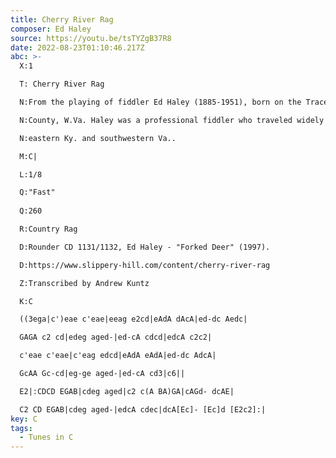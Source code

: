 ```yaml
---
title: Cherry River Rag
composer: Ed Haley
source: https://youtu.be/tsTYZgB37R8
date: 2022-08-23T01:10:46.217Z
abc: >-
  X:1

  T: Cherry River Rag

  N:From the playing of fiddler Ed Haley (1885-1951), born on the Trace Fork of Hart's Creek, Logan 

  N:County, W.Va. Haley was a professional fiddler who traveled widely throughout W.Va., Ohio, 

  N:eastern Ky. and southwestern Va.. 

  M:C|

  L:1/8

  Q:"Fast"
  
  Q:260

  R:Country Rag

  D:Rounder CD 1131/1132, Ed Haley - "Forked Deer" (1997).  

  D:https://www.slippery-hill.com/content/cherry-river-rag

  Z:Transcribed by Andrew Kuntz

  K:C

  ((3ega|c')eae c'eae|eeag e2cd|eAdA dAcA|ed-dc Aedc|

  GAGA c2 cd|edeg aged-|ed-cA cdcd|edcA c2c2|

  c'eae c'eae|c'eag edcd|eAdA eAdA|ed-dc AdcA|

  GcAA Gc-cd|eg-ge aged-|ed-cA cd3|c6||

  E2|:CDCD EGAB|cdeg aged|c2 c(A BA)GA|cAGd- dcAE|

  C2 CD EGAB|cdeg aged-|edcA cdec|dcA[Ec]- [Ec]d [E2c2]:|
key: C
tags:
  - Tunes in C
---
```

